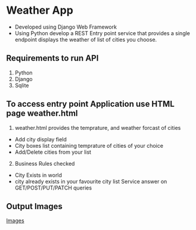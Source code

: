 # Weather App
- Developed using Django Web Framework
- Using Python develop a REST Entry point service that provides a single endpoint displays the weather of list of cities you choose.
## Requirements to run API
1. Python
2. Django
3. Sqlite
## To access entry point Application use HTML page weather.html
1. weather.html provides the temprature, and weather forcast of cities
- Add city display field
- City boxes list containing temprature of cities of your choice
- Add/Delete cities from your list

2. Business Rules checked
- City Exists in world
- city already exists in your favourite city list 
Service answer on GET/POST/PUT/PATCH queries 
## Output Images
[Images](images/)
